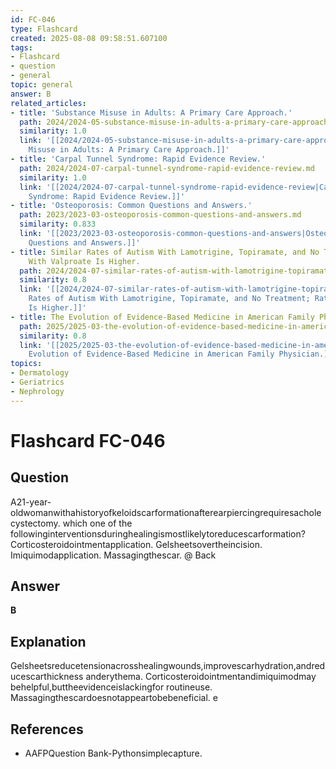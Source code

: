 ```yaml
---
id: FC-046
type: Flashcard
created: 2025-08-08 09:58:51.607100
tags:
- Flashcard
- question
- general
topic: general
answer: B
related_articles:
- title: 'Substance Misuse in Adults: A Primary Care Approach.'
  path: 2024/2024-05-substance-misuse-in-adults-a-primary-care-approach.md
  similarity: 1.0
  link: '[[2024/2024-05-substance-misuse-in-adults-a-primary-care-approach|Substance
    Misuse in Adults: A Primary Care Approach.]]'
- title: 'Carpal Tunnel Syndrome: Rapid Evidence Review.'
  path: 2024/2024-07-carpal-tunnel-syndrome-rapid-evidence-review.md
  similarity: 1.0
  link: '[[2024/2024-07-carpal-tunnel-syndrome-rapid-evidence-review|Carpal Tunnel
    Syndrome: Rapid Evidence Review.]]'
- title: 'Osteoporosis: Common Questions and Answers.'
  path: 2023/2023-03-osteoporosis-common-questions-and-answers.md
  similarity: 0.833
  link: '[[2023/2023-03-osteoporosis-common-questions-and-answers|Osteoporosis: Common
    Questions and Answers.]]'
- title: Similar Rates of Autism With Lamotrigine, Topiramate, and No Treatment; Rate
    With Valproate Is Higher.
  path: 2024/2024-07-similar-rates-of-autism-with-lamotrigine-topiramate-and-no-t.md
  similarity: 0.8
  link: '[[2024/2024-07-similar-rates-of-autism-with-lamotrigine-topiramate-and-no-t|Similar
    Rates of Autism With Lamotrigine, Topiramate, and No Treatment; Rate With Valproate
    Is Higher.]]'
- title: The Evolution of Evidence-Based Medicine in American Family Physician.
  path: 2025/2025-03-the-evolution-of-evidence-based-medicine-in-american-family.md
  similarity: 0.8
  link: '[[2025/2025-03-the-evolution-of-evidence-based-medicine-in-american-family|The
    Evolution of Evidence-Based Medicine in American Family Physician.]]'
topics:
- Dermatology
- Geriatrics
- Nephrology
---
```


# Flashcard FC-046

## Question

A21-year-oldwomanwithahistoryofkeloidscarformationafterearpiercingrequiresacholecystectomy. which one of the followinginterventionsduringhealingismostlikelytoreducescarformation? Corticosteroidointmentapplication. Gelsheetsovertheincision. Imiquimodapplication. Massagingthescar. @ Back

## Answer

**B**

## Explanation

Gelsheetsreducetensionacrosshealingwounds,improvescarhydration,andreducescarthickness anderythema. Corticosteroidointmentandimiquimodmay behelpful,buttheevidenceislackingfor routineuse. Massagingthescardoesnotappeartobebeneficial. e

## References

- AAFPQuestion Bank-Pythonsimplecapture.

